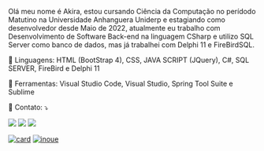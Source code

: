 <p align="left">
  Olá meu nome é Akira, estou cursando Ciência da Computação no perídodo Matutino na Universidade Anhanguera Uniderp e estagiando como desenvolvedor desde Maio de 2022, atualmente eu trabalho com Desenvolvimento de Software Back-end na linguagem CSharp e utilizo SQL Server como banco de dados, mas já trabalhei com Delphi 11 e FireBirdSQL.
</p>

<p align="left">
  🦄 Linguagens: HTML (BootStrap 4), CSS, JAVA SCRIPT (JQuery), C#, SQL SERVER, FireBird e Delphi 11 </strong>
</p>

<p align="left">
  💼 Ferramentas: Visual Studio Code, Visual Studio, Spring Tool Suite e Sublime </strong>
</p>

<p align="left">
  💌 Contato: ⤵️
</p>

<p align="left">
  <a href="#" alt="Gmail">
  <img src="https://img.shields.io/badge/-Gmail-FF0000?style=flat-square&labelColor=FF0000&logo=gmail&logoColor=white&link=jrakirag@gmail.com" /></a>

  <a href="#" alt="Linkedin">
  <img src="https://img.shields.io/badge/-Linkedin-0e76a8?style=flat-square&logo=Linkedin&logoColor=white&link=https://br.linkedin.com/in/renato-akira-inoue-junior-3a0845215" /></a>

  <a href="#" alt="Instagram">
  <img src="https://img.shields.io/badge/-Instagram-DF0174?style=flat-square&labelColor=DF0174&logo=instagram&logoColor=white&link=https://www.instagram.com/akira.ij"/></a>
  
  [![card](https://github-readme-stats.vercel.app/api?username=inoueakira&theme=tokyonight)](https://github.com/anuraghazra/github-readme-stats)
  [![inoue](https://github-readme-stats.vercel.app/api/top-langs/?username=inoueakira&hide=html&layout=compact&theme=tokyonight)](https://github.com/anuraghazra/github-readme-stats)

 
</p>  
